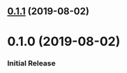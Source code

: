 ## [0.1.1](https://github.com/algolia/shipjs/compare/v0.1.0...v0.1.1) (2019-08-02)



# 0.1.0 (2019-08-02)

### Initial Release
